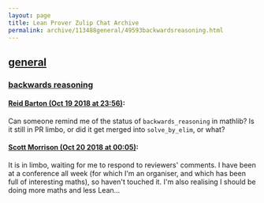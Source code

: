 ```yaml
---
layout: page
title: Lean Prover Zulip Chat Archive 
permalink: archive/113488general/49593backwardsreasoning.html
---
```


## [general](index.html)
### [backwards reasoning](49593backwardsreasoning.html)

#### [Reid Barton (Oct 19 2018 at 23:56)](https://leanprover.zulipchat.com/#narrow/stream/113488-general/topic/backwards%20reasoning/near/136141676):
Can someone remind me of the status of `backwards_reasoning` in mathlib? Is it still in PR limbo, or did it get merged into `solve_by_elim`, or what?

#### [Scott Morrison (Oct 20 2018 at 00:05)](https://leanprover.zulipchat.com/#narrow/stream/113488-general/topic/backwards%20reasoning/near/136142118):
It is in limbo, waiting for me to respond to reviewers' comments. I have been at a conference all week (for which I'm an organiser, and which has been full of interesting maths), so haven't touched it. I'm also realising I should be doing more maths and less Lean...

